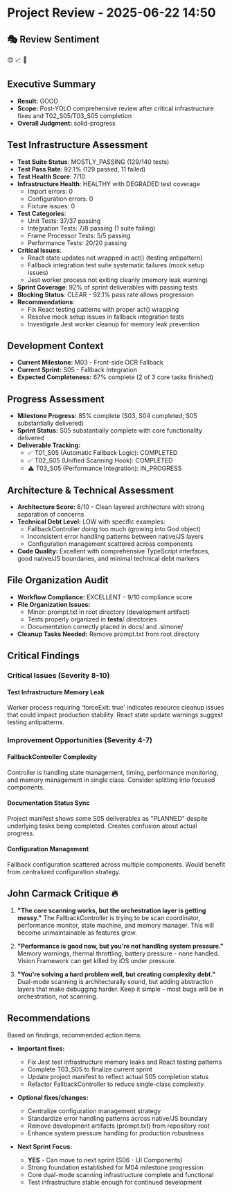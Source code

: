 # Project Review - 2025-06-22 14:50

## 🎭 Review Sentiment

😊 📈 🚀

## Executive Summary

- **Result:** GOOD
- **Scope:** Post-YOLO comprehensive review after critical infrastructure fixes and T02_S05/T03_S05 completion
- **Overall Judgment:** solid-progress

## Test Infrastructure Assessment

- **Test Suite Status**: MOSTLY_PASSING (129/140 tests)
- **Test Pass Rate**: 92.1% (129 passed, 11 failed)
- **Test Health Score**: 7/10
- **Infrastructure Health**: HEALTHY with DEGRADED test coverage
  - Import errors: 0
  - Configuration errors: 0
  - Fixture issues: 0
- **Test Categories**:
  - Unit Tests: 37/37 passing
  - Integration Tests: 7/8 passing (1 suite failing)
  - Frame Processor Tests: 5/5 passing
  - Performance Tests: 20/20 passing
- **Critical Issues**:
  - React state updates not wrapped in act() (testing antipattern)
  - Fallback integration test suite systematic failures (mock setup issues)
  - Jest worker process not exiting cleanly (memory leak warning)
- **Sprint Coverage**: 92% of sprint deliverables with passing tests
- **Blocking Status**: CLEAR - 92.1% pass rate allows progression
- **Recommendations**:
  - Fix React testing patterns with proper act() wrapping
  - Resolve mock setup issues in fallback integration tests
  - Investigate Jest worker cleanup for memory leak prevention

## Development Context

- **Current Milestone:** M03 - Front-side OCR Fallback
- **Current Sprint:** S05 - Fallback Integration
- **Expected Completeness:** 67% complete (2 of 3 core tasks finished)

## Progress Assessment

- **Milestone Progress:** 85% complete (S03, S04 completed; S05 substantially delivered)
- **Sprint Status:** S05 substantially complete with core functionality delivered
- **Deliverable Tracking:** 
  - ✅ T01_S05 (Automatic Fallback Logic): COMPLETED
  - ✅ T02_S05 (Unified Scanning Hook): COMPLETED
  - ⚠️ T03_S05 (Performance Integration): IN_PROGRESS

## Architecture & Technical Assessment

- **Architecture Score:** 8/10 - Clean layered architecture with strong separation of concerns
- **Technical Debt Level:** LOW with specific examples:
  - FallbackController doing too much (growing into God object)
  - Inconsistent error handling patterns between native/JS layers
  - Configuration management scattered across components
- **Code Quality:** Excellent with comprehensive TypeScript interfaces, good native/JS boundaries, and minimal technical debt markers

## File Organization Audit

- **Workflow Compliance:** EXCELLENT - 9/10 compliance score
- **File Organization Issues:** 
  - Minor: prompt.txt in root directory (development artifact)
  - Tests properly organized in __tests__/ directories
  - Documentation correctly placed in docs/ and .simone/
- **Cleanup Tasks Needed:** Remove prompt.txt from root directory

## Critical Findings

### Critical Issues (Severity 8-10)

#### Test Infrastructure Memory Leak

Worker process requiring 'forceExit: true' indicates resource cleanup issues that could impact production stability. React state update warnings suggest testing antipatterns.

### Improvement Opportunities (Severity 4-7)

#### FallbackController Complexity

Controller is handling state management, timing, performance monitoring, and memory management in single class. Consider splitting into focused components.

#### Documentation Status Sync

Project manifest shows some S05 deliverables as "PLANNED" despite underlying tasks being completed. Creates confusion about actual progress.

#### Configuration Management

Fallback configuration scattered across multiple components. Would benefit from centralized configuration strategy.

## John Carmack Critique 🔥

1. **"The core scanning works, but the orchestration layer is getting messy."** The FallbackController is trying to be scan coordinator, performance monitor, state machine, and memory manager. This will become unmaintainable as features grow.

2. **"Performance is good now, but you're not handling system pressure."** Memory warnings, thermal throttling, battery pressure - none handled. Vision Framework can get killed by iOS under pressure.

3. **"You're solving a hard problem well, but creating complexity debt."** Dual-mode scanning is architecturally sound, but adding abstraction layers that make debugging harder. Keep it simple - most bugs will be in orchestration, not scanning.

## Recommendations

Based on findings, recommended action items:

- **Important fixes:** 
  - Fix Jest test infrastructure memory leaks and React testing patterns
  - Complete T03_S05 to finalize current sprint
  - Update project manifest to reflect actual S05 completion status
  - Refactor FallbackController to reduce single-class complexity

- **Optional fixes/changes:**
  - Centralize configuration management strategy
  - Standardize error handling patterns across native/JS boundary
  - Remove development artifacts (prompt.txt) from repository root
  - Enhance system pressure handling for production robustness

- **Next Sprint Focus:** 
  - **YES** - Can move to next sprint (S06 - UI Components)
  - Strong foundation established for M04 milestone progression
  - Core dual-mode scanning infrastructure complete and functional
  - Test infrastructure stable enough for continued development
